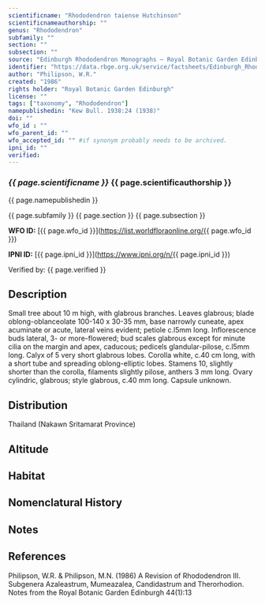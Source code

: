 ```yaml
---
scientificname: "Rhododendron taiense Hutchinson"
scientificnameauthorship: ""
genus: "Rhododendron"
subfamily: ""
section: ""
subsection: ""
source: "Edinburgh Rhododendron Monographs – Royal Botanic Garden Edinburgh"
identifier: "https://data.rbge.org.uk/service/factsheets/Edinburgh_Rhododendron_Monographs.xhtml"
author: "Philipson, W.R."
created: "1986"
rights holder: "Royal Botanic Garden Edinburgh"
license: ""
tags: ["taxonomy", "Rhododendron"]
namepublishedin: "Kew Bull. 1938:24 (1938)"
doi: ""
wfo_id : ""
wfo_parent_id: ""
wfo_accepted_id: "" #if synonym probably needs to be archived.                      
ipni_id: ""
verified:
---
```

### _{{ page.scientificname }}_ {{ page.scientificauthorship }}
 {{ page.namepublishedin }}

{{ page.subfamily }} {{ page.section }} {{ page.subsection }}

**WFO ID:** [{{ page.wfo_id }}](https://list.worldfloraonline.org/{{ page.wfo_id }})

**IPNI ID:** [{{ page.ipni_id }}](https://www.ipni.org/n/{{ page.ipni_id }})

Verified by: {{ page.verified }}



## Description
Small tree about 10 m high, with glabrous branches. Leaves glabrous; blade oblong-oblanceolate 100-140 x 30-35 mm, base narrowly cuneate, apex acuminate or acute, lateral veins evident; petiole c.l5mm long. Inflorescence buds lateral, 3- or more-flowered; bud scales glabrous except for minute cilia on the margin and apex, caducous; pedicels glandular-pilose, c.l5mm long. Calyx of 5 very short glabrous lobes. Corolla white, c.40 cm long, with a short tube and spreading oblong-elliptic lobes. Stamens 10, slightly shorter than the corolla, filaments slightly pilose, anthers 3 mm long. Ovary cylindric, glabrous; style glabrous, c.40 mm long. Capsule unknown.

## Distribution
Thailand (Nakawn Sritamarat Province)

## Altitude


## Habitat


## Nomenclatural History

                       
## Notes


## References

Philipson, W.R. & Philipson, M.N. (1986) A Revision of Rhododendron III. Subgenera Azaleastrum, Mumeazalea, Candidastrum and Therorhodion. Notes from the Royal Botanic Garden Edinburgh 44(1):13
